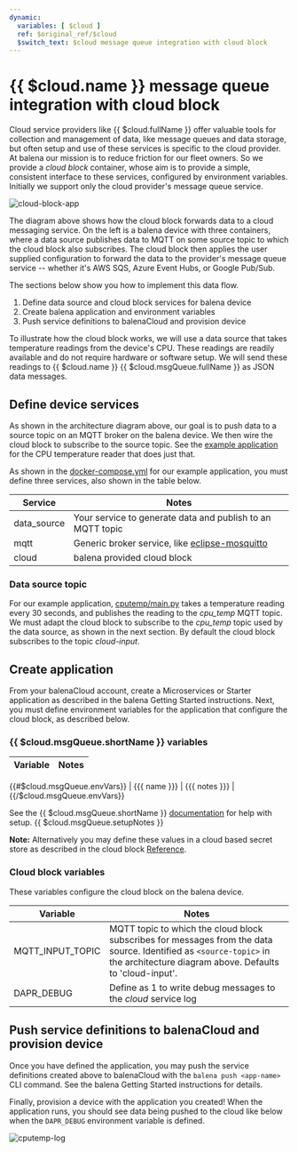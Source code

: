 ```yaml
---
dynamic:
  variables: [ $cloud ]
  ref: $original_ref/$cloud
  $switch_text: $cloud message queue integration with cloud block
---
```


# {{ $cloud.name }} message queue integration with cloud block

Cloud service providers like {{ $cloud.fullName }} offer valuable tools for collection and management of data, like message queues and data storage, but often setup and use of these services is specific to the cloud provider. At balena our mission is to reduce friction for our fleet owners. So we provide a *cloud block* container, whose aim is to provide a simple, consistent interface to these services, configured by environment variables. Initially we support only the cloud provider's message queue service.

![cloud-block-app](/img/integrations/cloud-block/cloud-block-app.png)

The diagram above shows how the cloud block forwards data to a cloud messaging service. On the left is a balena device with three containers, where a data source publishes data to MQTT on some source topic to which the cloud block also subscribes. The cloud block then applies the user supplied configuration to forward the data to the provider's message queue service -- whether it's AWS SQS, Azure Event Hubs, or Google Pub/Sub.

The sections below show you how to implement this data flow.

 1. Define data source and cloud block services for balena device
 1. Create balena application and environment variables
 1. Push service definitions to balenaCloud and provision device

To illustrate how the cloud block works, we will use a data source that takes temperature readings from the device's CPU. These readings are readily available and do not require hardware or software setup. We will send these readings to {{ $cloud.name }} {{ $cloud.msgQueue.fullName }} as JSON data messages.

## Define device services

As shown in the architecture diagram above, our goal is to push data to a source topic on an MQTT broker on the balena device. We then wire the cloud block to subscribe to the source topic. See the [example application](https://github.com/balena-io-playground/cloudBlock/tree/main/examples/cputemp) for the CPU temperature reader that does just that.

As shown in the [docker-compose.yml](https://github.com/balena-io-playground/cloudBlock/tree/main/examples/cputemp/docker-compose.yml) for our example application, you must define three services, also shown in the table below.

| Service    | Notes                                                                                                                                                       |
|------------|-------------------------------------------------------------------------------------------------------------------------------------------------------------|
| data_source|Your service to generate data and publish to an MQTT topic                                                                                                   |
| mqtt       |Generic broker service, like [eclipse-mosquitto](https://hub.docker.com/_/eclipse-mosquitto)                                                                   |
| cloud      |                                                                                         balena provided cloud block|

### Data source topic
For our example application, [cputemp/main.py](https://github.com/balena-io-playground/cloudBlock/tree/main/examples/cputemp/cputemp/main.py) takes a temperature reading every 30 seconds, and publishes the reading to the *cpu_temp* MQTT topic. We must adapt the cloud block to subscribe to the *cpu_temp* topic used by the data source, as shown in the next section. By default the cloud block subscribes to the topic *cloud-input*.

## Create application
From your balenaCloud account, create a Microservices or Starter application as described in the balena Getting Started instructions. Next, you must define environment variables for the application that configure the cloud block, as described below.

### {{ $cloud.msgQueue.shortName }} variables

| Variable   | Notes                                              |
|------------|----------------------------------------------------|
{{#$cloud.msgQueue.envVars}}
   | {{{ name }}}              | {{{ notes }}}                              |
{{/$cloud.msgQueue.envVars}}

See the {{ $cloud.msgQueue.shortName }} [documentation]({{$cloud.msgQueue.docUrl}}) for help with setup. {{ $cloud.msgQueue.setupNotes }}

__Note:__ Alternatively you may define these values in a cloud based secret store as described in the cloud block [Reference](/learn/develop/integrations/cloud-block-reference/{{$cloud.id}}/#configuration-via-secret-store).

### Cloud block variables
These variables configure the cloud block on the balena device.

| Variable              | Notes                                                                                                                                             |
|-----------------------|---------------------------------------------------------------------------------------------------------------------------------------------------|
|MQTT_INPUT_TOPIC|MQTT topic to which the cloud block subscribes for messages from the data source. Identified as `<source-topic>` in the architecture diagram above. Defaults to 'cloud-input'. |
|DAPR_DEBUG      |Define as 1 to write debug messages to the *cloud* service log                                                                                                   |

## Push service definitions to balenaCloud and provision device
Once you have defined the application, you may push the service definitions created above to balenaCloud with the `balena push <app-name>` CLI command. See the balena Getting Started instructions for details.

Finally, provision a device with the application you created! When the application runs, you should see data being pushed to the cloud like below when the `DAPR_DEBUG` environment variable is defined.

![cputemp-log](/img/integrations/cloud-block/cputemp-log.png)
